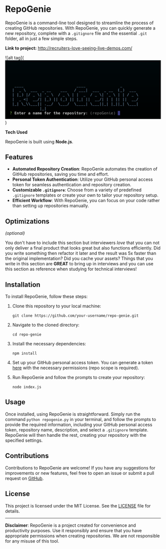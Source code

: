 # RepoGenie

RepoGenie is a command-line tool designed to streamline the process of creating GitHub repositories. With RepoGenie, you can quickly generate a new repository, complete with a `.gitignore` file and the essential `.git` folder, all in just a few simple steps.

**Link to project:** http://recruiters-love-seeing-live-demos.com/

![alt tag](![alt text](image.png))

**Tech Used**

RepoGenie is built using **Node.js**.

## Features

- **Automated Repository Creation**: RepoGenie automates the creation of GitHub repositories, saving you time and effort.
- **Personal Token Authentication**: Utilize your GitHub personal access token for seamless authentication and repository creation.
- **Customizable `.gitignore`**: Choose from a variety of predefined `.gitignore` templates or create your own to tailor your repository setup.
- **Efficient Workflow**: With RepoGenie, you can focus on your code rather than setting up repositories manually.

## Optimizations

_(optional)_

You don't have to include this section but interviewers _love_ that you can not only deliver a final product that looks great but also functions efficiently. Did you write something then refactor it later and the result was 5x faster than the original implementation? Did you cache your assets? Things that you write in this section are **GREAT** to bring up in interviews and you can use this section as reference when studying for technical interviews!

## Installation

To install RepoGenie, follow these steps:

1. Clone this repository to your local machine:

   ```
   git clone https://github.com/your-username/repo-genie.git
   ```

2. Navigate to the cloned directory:

   ```
   cd repo-genie
   ```

3. Install the necessary dependencies:

   ```
   npm install
   ```

4. Set up your GitHub personal access token. You can generate a token [here](https://github.com/settings/tokens) with the necessary permissions (repo scope is required).

5. Run RepoGenie and follow the prompts to create your repository:

   ```
   node index.js
   ```

## Usage

Once installed, using RepoGenie is straightforward. Simply run the command `python repogenie.py` in your terminal, and follow the prompts to provide the required information, including your GitHub personal access token, repository name, description, and select a `.gitignore` template. RepoGenie will then handle the rest, creating your repository with the specified settings.

## Contributions

Contributions to RepoGenie are welcome! If you have any suggestions for improvements or new features, feel free to open an issue or submit a pull request on [GitHub](https://github.com/your-username/repo-genie).

## License

This project is licensed under the MIT License. See the [LICENSE](LICENSE) file for details.

---

**Disclaimer**: RepoGenie is a project created for convenience and productivity purposes. Use it responsibly and ensure that you have appropriate permissions when creating repositories. We are not responsible for any misuse of this tool.

